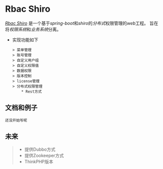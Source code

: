 # Rbac Shiro
[*Rbac Shiro*](http://47.94.129.189/rbac)
是一个基于*spring-boot*和*shiro*的*分布式*权限管理的*web*工程。
旨在将*权限系统*和*业务系统*分离。

*   实现功能如下

        > 菜单管理
        > 账号管理
        > 自定义用户组
        > 自定义权限值
        > 数据权限
        > 版本控制
        > license管理
        > 分布式权限管理
            * Rest方式

## 文档和例子
    还没开始写呢
    
    
## 未来
>   * 提供Dubbo方式 
>   * 提供Zookeeper方式
>   * ThinkPHP版本